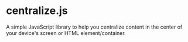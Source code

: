 # centralize.js
A simple JavaScript library to help you centralize content in the center of your device's screen or HTML element/container.
